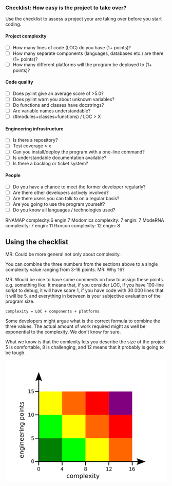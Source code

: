 ### Checklist: How easy is the project to take over?

Use the checklist to assess a project your are taking over before you start coding.

#### Project complexity
- [ ]  How many lines of code (LOC) do you have (1+ points)?
- [ ]  How many separate components (languages, databases etc.) are there (1+ points)?
- [ ]  How many different platforms will the program be deployed to (1+ points)?

#### Code quality
- [ ]  Does pylint give an average score of &gt;5.0?
- [ ]  Does pylint warn you about unknown variables?
- [ ]  Do functions and classes have docstrings?
- [ ]  Are variable names understandable?
- [ ]  (#modules+classes+functions) / LOC > X

#### Engineering infrastructure
- [ ]  Is there a repository?
- [ ]  Test coverage > x
- [ ]  Can you install/deploy the program with a one-line command?
- [ ]  Is understandable documentation available?
- [ ]  Is there a backlog or ticket system?

#### People
- [ ]  Do you have a chance to meet the former developer regularly?
- [ ]  Are there other developers actively involved?
- [ ]  Are there users you can talk to on a regular basis?
- [ ]  Are you going to use the program yourself?
- [ ]  Do you know all languages / technologies used?

RNAMAP complexity:6 engin:7
Modomics complexity: 7 engin: 7
ModeRNA complexity: 7 engin: 11
Rxncon complexity: 12 engin: 8

## Using the checklist
MR: Could be more general not only about complexity.

You can combine the three numbers from the sections above to a single complexity value ranging from 3-16 points. MR: Why 16?

MR: Would be nice to have some comments on how to assign these points. e.g. something like: It means that, if you consider LOC, if you have 100-line script to debug, it will have score 1, if you have code with 30 000 lines that it will be 5, and everything in between is your subjective evaluation of the program size.

    complexity = LOC + components + platforms

Some developers might argue what is the correct formula to combine the three values. The actual amount of work required might as well be exponential to the complexity. We don't know for sure.

What we know is that the comlexity lets you describe the size of the project: 5 is comfortable, 8 is challenging, and 12 means that it probably is going to be tough.

![Engineering points over project complexity](engineering_points.png)
